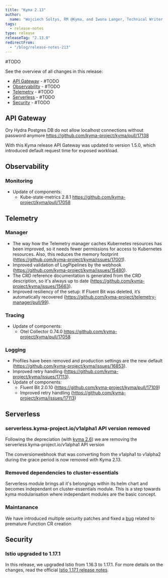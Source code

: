 ```yaml
---
title: "Kyma 2.13"
author:
  name: "Wojciech Soltys, RM @Kyma, and Iwona Langer, Technical Writer @Kyma"
tags:
  - release-notes 
type: release 
releaseTag: "2.13.0"
redirectFrom:
  - "/blog/release-notes-213"
---
```


#TODO

<!-- overview -->

See the overview of all changes in this release:

- [API Gateway](#api-gateway) - #TODO
- [Observability](#observability) -  #TODO 
- [Telemetry](#telemetry) - #TODO
- [Serverless](#serverless) - #TODO
- [Security](#security) - #TODO


## API Gateway
Ory Hydra Postgres DB do not allow localhost connections without password anymore https://github.com/kyma-project/kyma/pull/17138

With this Kyma release API Gateway was updated to version 1.5.0, which introduced default request time for exposed workload.


## Observability

### Monitoring

- Update of components:
    - Kube-state-metrics 2.8.1 https://github.com/kyma-project/kyma/pull/17058


## Telemetry

### Manager
- The way how the Telemetry manager caches Kubernetes resources has been improved, so it needs fewer permissions for access to Kubernetes resources. Also, this reduces the memory footprint (https://github.com/kyma-project/kyma/issues/17001).
- Improved validation of LogPipelines by the webhook (https://github.com/kyma-project/kyma/issues/15480).
- The CRD reference documentation is generated from the CRD description, so it's always up to date (https://github.com/kyma-project/kyma/issues/15663).
- Improved resiliency of the setup: If Fluent Bit was deleted, it’s automatically recovered (https://github.com/kyma-project/telemetry-manager/pull/99).

### Tracing
- Update of components:
  - Otel Collector 0.74.0 https://github.com/kyma-project/kyma/pull/17058

### Logging
- Profiles have been removed and production settings are the new default (https://github.com/kyma-project/kyma/issues/16853).
- Improved retry handling (https://github.com/kyma-project/kyma/issues/17113).
- Update of components:
  - Fluent Bit 2.0.10 (https://github.com/kyma-project/kyma/pull/17109)
  - Improved retry handling (https://github.com/kyma-project/kyma/issues/17113)


## Serverless

###  serverless.kyma-project.io/v1alpha1 API version removed

Following the  depreciation (with [kyma 2.6](https://kyma-project.io/blog/2022/8/25/release-notes-26/#serverless)) we are removing the serverless.kyma-project.io/v1alpha1 API version

The conversionwebhook that was converting from the v1alpha1 to v1alpha2 during the grace period is now removed with Kyma 2.13.

### Removed dependencies to cluster-essentials

Serverless module brings all it's belongings within its helm chart and becomes independant on  cluster-essentials module.
This is a step towards kyma modularisation where independant modules are the basic concept.

### Maintanance

We have introduced multiple security patches and fixed a [bug](https://github.com/kyma-project/kyma/issues/17147) related to premature Function CR creation


## Security

### Istio upgraded to 1.17.1

In this release, we upgraded Istio from 1.16.3 to 1.17.1. For more details on the changes, read the official [Istio 1.17.1 release notes](https://istio.io/latest/news/releases/1.17.x/announcing-1.17/upgrade-notes/).